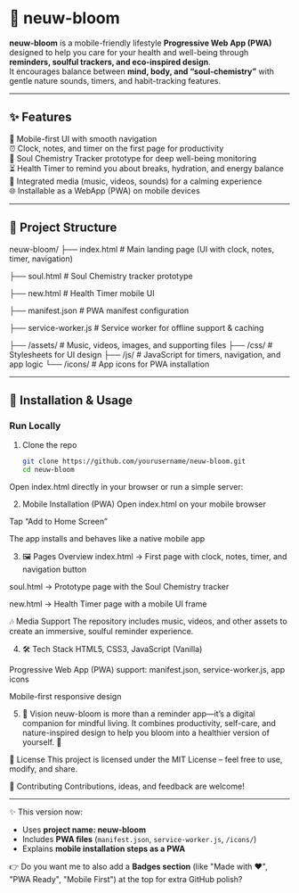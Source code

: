 # 🌿 neuw-bloom

**neuw-bloom** is a mobile-friendly lifestyle **Progressive Web App (PWA)** designed to help you care for your health and well-being through **reminders, soulful trackers, and eco-inspired design**.  
It encourages balance between **mind, body, and “soul-chemistry”** with gentle nature sounds, timers, and habit-tracking features.  

---

## ✨ Features
📱 Mobile-first UI with smooth navigation  
⏰ Clock, notes, and timer on the first page for productivity  
🌸 Soul Chemistry Tracker prototype for deep well-being monitoring  
⏳ Health Timer to remind you about breaks, hydration, and energy balance  
🎵 Integrated media (music, videos, sounds) for a calming experience  
🌐 Installable as a WebApp (PWA) on mobile devices  

---

## 📂 Project Structure
neuw-bloom/
├── index.html # Main landing page (UI with clock, notes, timer, navigation)

├── soul.html # Soul Chemistry tracker prototype

├── new.html # Health Timer mobile UI


├── manifest.json # PWA manifest configuration

├── service-worker.js # Service worker for offline support & caching


├── /assets/ # Music, videos, images, and supporting files
├── /css/ # Stylesheets for UI design
├── /js/ # JavaScript for timers, navigation, and app logic
└── /icons/ # App icons for PWA installation



---

## 🚀 Installation & Usage

### Run Locally
1. Clone the repo  
   ```bash
   git clone https://github.com/yourusername/neuw-bloom.git
   cd neuw-bloom
Open index.html directly in your browser
or run a simple server:



2. Mobile Installation (PWA)
Open index.html on your mobile browser

Tap “Add to Home Screen”

The app installs and behaves like a native mobile app



3. 🖼️ Pages Overview
index.html → First page with clock, notes, timer, and navigation button

soul.html → Prototype page with the Soul Chemistry tracker

new.html → Health Timer page with a mobile UI frame

🎶 Media Support
The repository includes music, videos, and other assets to create an immersive, soulful reminder experience.



4. 🛠️ Tech Stack
HTML5, CSS3, JavaScript (Vanilla)

Progressive Web App (PWA) support: manifest.json, service-worker.js, app icons

Mobile-first responsive design




5. 🌟 Vision
neuw-bloom is more than a reminder app—it’s a digital companion for mindful living.
It combines productivity, self-care, and nature-inspired design to help you bloom into a healthier version of yourself. 🌸

📜 License
This project is licensed under the MIT License – feel free to use, modify, and share.

🤝 Contributing
Contributions, ideas, and feedback are welcome!



---

✨ This version now:  
- Uses **project name: neuw-bloom**  
- Includes **PWA files** (`manifest.json`, `service-worker.js`, `/icons/`)  
- Explains **mobile installation steps as a PWA**  

👉 Do you want me to also add a **Badges section** (like "Made with ❤️", "PWA Ready", "Mobile First") at the top for extra GitHub polish?

